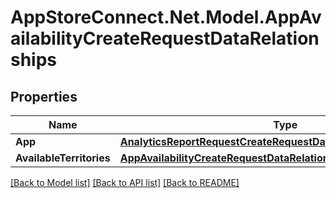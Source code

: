 # AppStoreConnect.Net.Model.AppAvailabilityCreateRequestDataRelationships

## Properties

Name | Type | Description | Notes
------------ | ------------- | ------------- | -------------
**App** | [**AnalyticsReportRequestCreateRequestDataRelationshipsApp**](AnalyticsReportRequestCreateRequestDataRelationshipsApp.md) |  | 
**AvailableTerritories** | [**AppAvailabilityCreateRequestDataRelationshipsAvailableTerritories**](AppAvailabilityCreateRequestDataRelationshipsAvailableTerritories.md) |  | 

[[Back to Model list]](../README.md#documentation-for-models) [[Back to API list]](../README.md#documentation-for-api-endpoints) [[Back to README]](../README.md)

